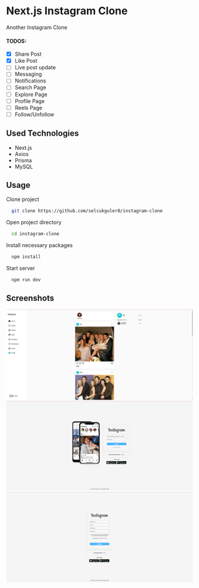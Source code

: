 # Next.js Instagram Clone

Another Instagram Clone

#### TODOS:

- [X]  Share Post
- [X]  Like Post
- [ ]  Live post update
- [ ]  Messaging
- [ ]  Notifications
- [ ]  Search Page
- [ ]  Explore Page
- [ ]  Profile Page
- [ ]  Reels Page
- [ ]  Follow/Unfollow

## Used Technologies

- Next.js
- Axios
- Prisma
- MySQL

## Usage

Clone project

```bash
  git clone https://github.com/selcukguler0/instagram-clone
```

Open project directory

```bash
  cd instagram-clone
```

Install necessary packages

```bash
  npm install
```

Start server

```bash
  npm run dev
```

## Screenshots

![Screenshot](https://github.com/selcukguler0/instagram-clone/blob/master/readme-screenshots/1.png?raw=true)
![Screenshot](https://github.com/selcukguler0/instagram-clone/blob/master/readme-screenshots/2.png?raw=true)
![Screenshot](https://github.com/selcukguler0/instagram-clone/blob/master/readme-screenshots/3.png?raw=true)
